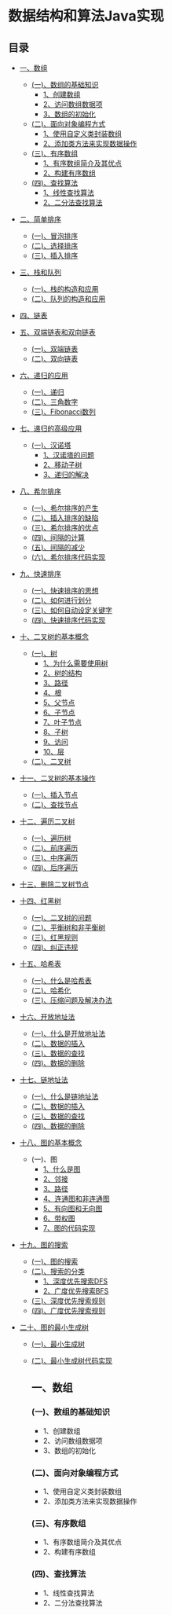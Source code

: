 # 数据结构和算法Java实现

## 目录

- <u>一、数组</u>

   - <u>(一)、数组的基础知识</u>
      - <u>1、创建数组</u>
      - <u>2、访问数组数据项</u>
      - <u>3、数组的初始化</u>
   - <u>(二)、面向对象编程方式</u>
      - <u>1、使用自定义类封装数组</u>
      - <u>2、添加类方法来实现数据操作</u>
   - <u>(三)、有序数组</u>
     - <u>1、有序数组简介及其优点</u>
     - <u>2、构建有序数组</u>
   - <u>(四)、查找算法</u>
     - <u>1、线性查找算法</u>
     - <u>2、二分法查找算法</u>

- <u>二、简单排序</u>

  - <u>(一)、冒泡排序</u>
  - <u>(二)、选择排序</u>
  - <u>(三)、插入排序</u>

- <u>三、栈和队列</u>

  - <u>(一)、栈的构造和应用</u>
  - <u>(二)、队列的构造和应用</u>

- <u>四、链表</u>

- <u>五、双端链表和双向链表</u>

  - <u>(一)、双端链表</u>
  - <u>(二)、双向链表</u>

- <u>六、递归的应用</u>

  - <u>(一)、递归</u>
  - <u>(二)、三角数字</u>
  - <u>(三)、Fibonacci数列</u>

- <u>七、递归的高级应用</u>

  - <u>(一)、汉诺塔</u>
     - <u>1、汉诺塔的问题</u>
     - <u>2、移动子树</u>
     - <u>3、递归的解决</u>

- <u><u>八、希尔排序</u></u>

  - <u>(一)、希尔排序的产生</u>
  - <u>(二)、插入排序的缺陷</u>
  - <u>(三)、希尔排序的优点</u>
  - <u>(四)、间隔的计算</u>
  - <u>(五)、间隔的减少</u>
  - <u>(六)、希尔排序代码实现</u>

- <u>九、快速排序</u>

   - <u>(一)、快速排序的思想</u>
   - <u>(二)、如何进行划分</u>
   - <u>(三)、如何自动设定关键字</u>
   - <u>(四)、快速排序代码实现</u>

- <u>十、二叉树的基本概念</u>

  - <u>(一)、树</u>
     - <u>1、为什么需要使用树</u>
     - <u>2、树的结构</u>
     - <u>3、路径</u>
     - <u>4、根</u>
     - <u>5、父节点</u>
     - <u>6、子节点</u>
     - <u>7、叶子节点</u>
     - <u>8、子树</u>
     - <u>9、访问</u>
     - <u>10、层</u>
  - <u>(二)、二叉树</u>

- <u>十一、二叉树的基本操作</u>

  - <u>(一)、插入节点</u>
  - <u>(二)、查找节点</u>

- <u>十二、遍历二叉树</u>

   - <u>(一)、遍历树</u>
   - <u>(二)、前序遍历</u>
   - <u>(三)、中序遍历</u>
   - <u>(四)、后序遍历</u>

- <u>十三、删除二叉树节点</u>

- <u>十四、红黑树</u>

   - <u>(一)、二叉树的问题</u>
   - <u>(二)、平衡树和非平衡树</u>
   - <u>(三)、红黑规则</u>
   - <u>(四)、纠正违规</u>

- <u>十五、哈希表</u>

   - <u>(一)、什么是哈希表</u>
   - <u>(二)、哈希化</u>
   - <u>(三)、压缩问题及解决办法</u>

- <u>十六、开放地址法</u>

   - <u>(一)、什么是开放地址法</u>
   - <u>(二)、数据的插入</u>
   - <u>(三)、数据的查找</u>
   - <u>(四)、数据的删除</u>

- <u><u>十七、链地址法</u></u>

   - <u>(一)、什么是链地址法</u>
   - <u>(二)、数据的插入</u>
  - <u>(三)、数据的查找</u>
  - <u>(四)、数据的删除</u>

- <u>十八、图的基本概念</u>

   - (一)、图
      - <u>1、什么是图</u>
     - <u>2、邻接</u>
     - <u>3、路径</u>
     - <u>4、连通图和非连通图</u>
     - <u>5、有向图和无向图</u>
     - <u>6、带权图</u>
     - <u>7、图的代码实现</u>

- <u>十九、图的搜索</u>

   - <u>(一)、图的搜索</u>
   - <u>(二)、搜索的分类</u>
      - <u>1、深度优先搜索DFS</u>
      - <u>2、广度优先搜索BFS</u>
   - <u>(三)、深度优先搜索规则</u>
   - <u>(四)、广度优先搜索规则</u>

- <u><u>二十、图的最小生成树</u></u>

   -  <u>(一)、最小生成树</u>

   -  <u>(二)、最小生成树代码实现</u>

      ## 一、数组

      ### (一)、数组的基础知识

      - 1、创建数组
      - 2、访问数组数据项
      - 3、数组的初始化

      ### (二)、面向对象编程方式

      - 1、使用自定义类封装数组
      - 2、添加类方法来实现数据操作

      ### (三)、有序数组

      - 1、有序数组简介及其优点
      - 2、构建有序数组

      ### (四)、查找算法

      - 1、线性查找算法
      - 2、二分法查找算法

      ​